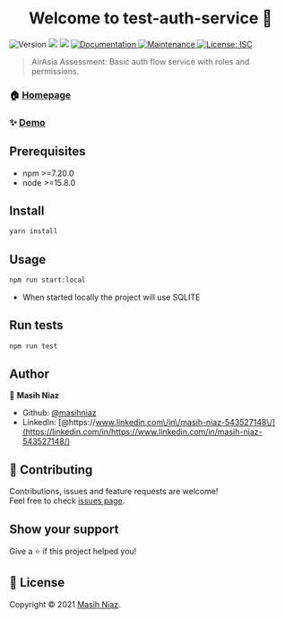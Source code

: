 <h1 align="center">Welcome to test-auth-service 👋</h1>
<p>
  <img alt="Version" src="https://img.shields.io/badge/version-1.0.0-blue.svg?cacheSeconds=2592000" />
  <img src="https://img.shields.io/badge/npm-%3E%3D7.20.0-blue.svg" />
  <img src="https://img.shields.io/badge/node-%3E%3D15.8.0-blue.svg" />
  <a href="https://github.com/masihniaz/test-auth-service#readme" target="_blank">
    <img alt="Documentation" src="https://img.shields.io/badge/documentation-yes-brightgreen.svg" />
  </a>
  <a href="https://github.com/masihniaz/test-auth-service/graphs/commit-activity" target="_blank">
    <img alt="Maintenance" src="https://img.shields.io/badge/Maintained%3F-yes-green.svg" />
  </a>
  <a href="https://github.com/masihniaz/test-auth-service/blob/master/LICENSE" target="_blank">
    <img alt="License: ISC" src="https://img.shields.io/github/license/masihniaz/test-auth-service" />
  </a>
</p>

> AirAsia Assessment: Basic auth flow service with roles and permissions.

### 🏠 [Homepage](https://github.com/masihniaz/test-auth-service#readme)

### ✨ [Demo](https://test-auth-service.herokuapp.com/)

## Prerequisites

- npm >=7.20.0
- node >=15.8.0

## Install

```sh
yarn install
```

## Usage

```sh
npm run start:local
```

- When started locally the project will use SQLITE

## Run tests

```sh
npm run test
```

## Author

👤 **Masih Niaz**

- Github: [@masihniaz](https://github.com/masihniaz)
- LinkedIn: [@https:\/\/www.linkedin.com\/in\/masih-niaz-543527148\/](https://linkedin.com/in/https://www.linkedin.com/in/masih-niaz-543527148/)

## 🤝 Contributing

Contributions, issues and feature requests are welcome!<br />Feel free to check [issues page](https://github.com/masihniaz/test-auth-service/issues).

## Show your support

Give a ⭐️ if this project helped you!

## 📝 License

Copyright © 2021 [Masih Niaz](https://github.com/masihniaz).<br />
